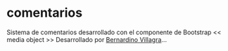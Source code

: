 # comentarios
Sistema de comentarios desarrollado con el componente de Bootstrap &lt;&lt; media object >>
Desarrollado por [Bernardino Villagra](https://twitter.com/villagrabaez)...
